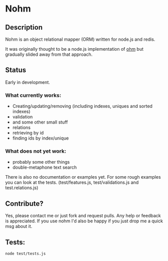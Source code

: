 # Nohm

## Description

Nohm is an object relational mapper (ORM) written for node.js and redis.

It was originally thought to be a node.js implementation of [ohm](http://ohm.keyvalue.org/ "Ruby ORM for redis") but gradually slided away from that approach.

## Status

Early in development.

### What currently works: 

  - Creating/updating/removing (including indexes, uniques and sorted indexes)
  - validation
  - and some other small stuff
  - relations
  - retrieving by id
  - finding ids by index/unique

### What does not yet work:

  - probably some other things
  - double-metaphone text search

There is also no documentation or examples yet. For some rough examples you can look at the tests. (test/features.js, test/validations.js and test.relations.js)

## Contribute?

Yes, please contact me or just fork and request pulls. Any help or feedback is appreciated. If you use nohm I'd also be happy if you just drop me a quick msg about it.

## Tests:

    node test/tests.js
